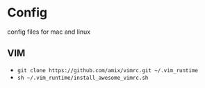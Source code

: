 # Config
config files for mac and linux

## VIM
* `git clone https://github.com/amix/vimrc.git ~/.vim_runtime`
* `sh ~/.vim_runtime/install_awesome_vimrc.sh`
